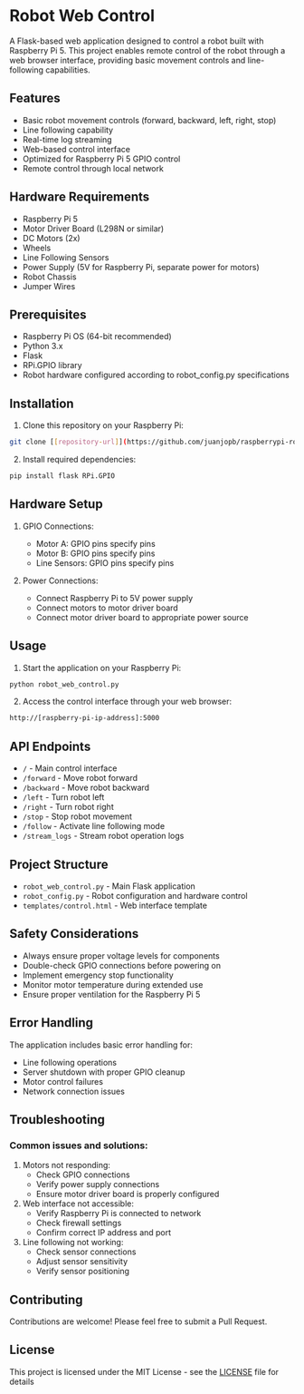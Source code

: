 # Robot Web Control

A Flask-based web application designed to control a robot built with Raspberry Pi 5. This project enables remote control of the robot through a web browser interface, providing basic movement controls and line-following capabilities.

## Features

- Basic robot movement controls (forward, backward, left, right, stop)
- Line following capability
- Real-time log streaming
- Web-based control interface
- Optimized for Raspberry Pi 5 GPIO control
- Remote control through local network

## Hardware Requirements

- Raspberry Pi 5
- Motor Driver Board (L298N or similar)
- DC Motors (2x)
- Wheels
- Line Following Sensors
- Power Supply (5V for Raspberry Pi, separate power for motors)
- Robot Chassis
- Jumper Wires

## Prerequisites

- Raspberry Pi OS (64-bit recommended)
- Python 3.x
- Flask
- RPi.GPIO library
- Robot hardware configured according to robot_config.py specifications

## Installation

1. Clone this repository on your Raspberry Pi:
```bash
git clone [[repository-url]](https://github.com/juanjopb/raspberrypi-robot-follow-line)
```
2. Install required dependencies:
```bash
pip install flask RPi.GPIO
```

## Hardware Setup
1. GPIO Connections:
    - Motor A: GPIO pins specify pins
    - Motor B: GPIO pins specify pins
    - Line Sensors: GPIO pins specify pins

2. Power Connections:
    - Connect Raspberry Pi to 5V power supply
    - Connect motors to motor driver board
    - Connect motor driver board to appropriate power source

## Usage
1. Start the application on your Raspberry Pi:
```bash
python robot_web_control.py
```
2. Access the control interface through your web browser:
```bash
http://[raspberry-pi-ip-address]:5000
```
## API Endpoints

- `/` - Main control interface
- `/forward` - Move robot forward
- `/backward` - Move robot backward
- `/left` - Turn robot left
- `/right` - Turn robot right
- `/stop` - Stop robot movement
- `/follow` - Activate line following mode
- `/stream_logs` - Stream robot operation logs

## Project Structure

- `robot_web_control.py` - Main Flask application
- `robot_config.py` - Robot configuration and hardware control
- `templates/control.html` - Web interface template

## Safety Considerations
- Always ensure proper voltage levels for components
- Double-check GPIO connections before powering on
- Implement emergency stop functionality
- Monitor motor temperature during extended use
- Ensure proper ventilation for the Raspberry Pi 5

## Error Handling
The application includes basic error handling for:
- Line following operations
- Server shutdown with proper GPIO cleanup
- Motor control failures
- Network connection issues

## Troubleshooting
### Common issues and solutions:
1. Motors not responding:
    - Check GPIO connections
    - Verify power supply connections
    - Ensure motor driver board is properly configured
2. Web interface not accessible:
    - Verify Raspberry Pi is connected to network
    - Check firewall settings
    - Confirm correct IP address and port
3. Line following not working:
    - Check sensor connections
    - Adjust sensor sensitivity
    - Verify sensor positioning

## Contributing
Contributions are welcome! Please feel free to submit a Pull Request.

## License
This project is licensed under the MIT License - see the [LICENSE](LICENSE) file for details

